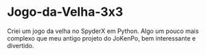 # Jogo-da-Velha-3x3
Criei um jogo da velha no SpyderX em Python. Algo um pouco mais complexo que meu antigo projeto do JoKenPo, bem interessante e divertido.
